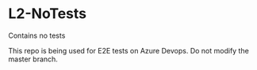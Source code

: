 # L2-NoTests
Contains no tests

This repo is being used for E2E tests on Azure Devops. Do not modify the master branch.
